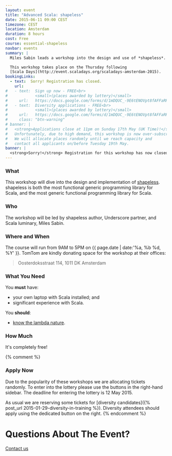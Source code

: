 ```yaml
---
layout: event
title: "Advanced Scala: shapeless"
date: 2015-06-11 09:00 CEST
timezone: CEST
location: Amsterdam
duration: 8 hours
cost: Free
course: essential-shapeless
navbar: events
summary: |
  Miles Sabin leads a workshop into the design and use of *shapeless*.

  This workshop takes place on the Thursday following
  [Scala Days](http://event.scaladays.org/scaladays-amsterdam-2015).
bookingLinks:
  - text:  Sorry! Registration has closed.
    url:
#   - text:  Sign up now - FREE<br>
#            <small>(places awarded by lottery)</small>
#     url:   https://docs.google.com/forms/d/1mDQUC_-9E6tENOVpt8fAFFaRRh-y_K9Gm-JL0_St4oY/viewform
#   - text:  Diversity applications - FREE<br>
#            <small>(places awarded by lottery)</small>
#     url:   https://docs.google.com/forms/d/1mDQUC_-9E6tENOVpt8fAFFaRRh-y_K9Gm-JL0_St4oY/viewform
#     class: "btn-warning"
# banner: |
#   <strong>Applications close at 11pm on Sunday 17th May (UK Time)!</strong><br>
#   Unfortunately, due to high demand, this workshop is now over-subscribed.
#   We will allocate places randomly until we reach capacity and
#   contact all applicants on/before Tuesday 19th May.
banner: |
  <strong>Sorry!</strong> Registration for this workshop has now closed.
---
```


### What

This workshop will dive into the design and implementation of
[shapeless](https://github.com/milessabin/shapeless).
shapeless is both the most functional generic programming library for Scala,
and the most generic functional programming library for Scala.

### Who

The workshop will be led by shapeless author, Underscore partner, and Scala luminary, Miles Sabin.

### Where and When

The course will run from 9AM to 5PM on {{ page.date | date:'%a, %b %d, %Y' }}.
TomTom are kindly donating space for the workshop at their offices:

> Oosterdoksstraat 114, 1011 DK Amsterdam

### What You Need

You **must** have:

- your own laptop with Scala installed; and
- significant experience with Scala.

You **should**:

- [know the lambda nature](http://www.csd.uwo.ca/~magi/personal/humour/Computer_Folklore/The%20Lambda%20Nature%20Koan.html).

### How Much

It's completely free!

{% comment %}
### Apply Now

Due to the popularity of these workshops we are allocating tickets randomly.
To enter into the lottery please use the buttons in the right-hand sidebar.
The deadline for entering the lottery is 12 May 2015.

As usual we are reserving some tickets for
[diversity candidates]({% post_url 2015-01-29-diversity-in-training %}).
Diversity attendees should apply using the dedicated button on the right.
{% endcomment %}

# Questions About The Event?

[Contact us <span class="icon-uio-echelon-right"></span>](/contact)
